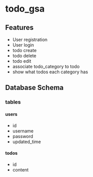 # todo_gsa

## Features

- User registration
- User login
- todo create
- todo delete
- todo edit
- associate todo_category to todo
- show what todos each category has

## Database Schema

### tables

#### users

- id
- username
- password
- updated_time

#### todos

- id
- content

